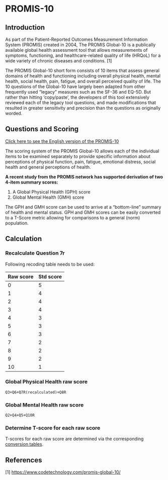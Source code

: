 # PROMIS-10

## Introduction 

As part of the Patient-Reported Outcomes Measurement Information System (PROMIS) created in 2004, The PROMIS Global-10 is a publically available global health assessment tool that allows measurements of symptoms, functioning, and healthcare-related quality of life (HRQoL) for a wide variety of chronic diseases and conditions. [1]

The PROMIS Global-10 short form consists of 10 items that assess general domains of health and functioning including overall physical health, mental health, social health, pain, fatigue, and overall perceived quality of life. The 10 questions of the Global-10 have largely been adapted from other frequently used “legacy” measures such as the SF-36 and EQ-5D. But rather than hitting ‘copy/paste’, the developers of this tool extensively reviewed each of the legacy tool questions, and made modifications that resulted in greater sensitivity and precision than the questions as originally worded.

## Questions and Scoring

[Click here to see the English version of the PROMIS-10](https://drive.google.com/file/d/1rSmk9QqCgWAFnrcSVeW1fboqL2y3i1_2/view?usp=sharing)

The scoring system of the PROMIS Global-10 allows each of the individual items to be examined separately to provide specific information about perceptions of physical function, pain, fatigue, emotional distress, social health and general perceptions of health.

**A recent study from the PROMIS network has supported derivation of two 4-item summary scores:** 
1. A Global Physical Health (GPH) score
2. Global Mental Health (GMH) score

The GPH and GMH score can be used to arrive at a “bottom-line” summary of health and mental status. GPH and GMH scores can be easily converted to a T-Score metric allowing for comparisons to a general (norm) population.

## Calculation

### Recalculate	Question 7r

Following recoding table needs to be used:

| Raw score | Std score |
|-----------|-----------|
| 0         | 5         |
| 1         | 4         |
| 2         | 4         |
| 3         | 4         |
| 4         | 3         |
| 5         | 3         |
| 6         | 3         |
| 7         | 2         |
| 8         | 2         |
| 9         | 2         |
| 10        | 1         |

### Global Physical Health raw score

`Q3+Q6+Q7R(recalculated)+Q8R`

### Global Mental Health raw score

`Q2+Q4+Q5+Q10R`

### Determine T-score for each raw score

T-scores for each raw score are determined via the corresponding [conversion tables](https://drive.google.com/file/d/1rSmk9QqCgWAFnrcSVeW1fboqL2y3i1_2/view?usp=sharing).


## References

[1] https://www.codetechnology.com/promis-global-10/